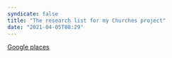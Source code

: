 ```yaml
---
syndicate: false
title: "The research list for my Churches project"
date: "2021-04-05T08:29"
---
```

[Google places](https://www.google.com/maps/placelists/list/Y_MFzGg0RJ-pyoVCBzqErA)